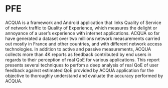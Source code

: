 # PFE
ACQUA is a framework and Android application that links Quality of Service of network traffic to Quality of Experience, which measures the delight or annoyance of a user’s experience with internet applications. ACQUA so far have generated a dataset over two millions network measurements carried out mostly in France and other countries, and with different network access technologies. In addition to active and passive measurements, ACQUA collects more than 4K reports as feedback contributed by end users in regards to their perception of real QoE for various applications. This report presents several techniques to perfom a deep analysis of real QoE of user feedback against estimated QoE provided by ACQUA application for the objective to thoroughly understand and evaluate the accuracy performed by ACQUA.
